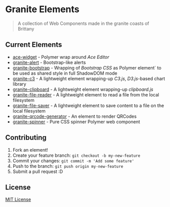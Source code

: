 # Granite Elements

> A collection of Web Components made in the granite coasts of Brittany

## Current Elements

- [ace-widget](https://github.com/LostInBrittany/ace-widget) - Polymer wrap around *Ace Editor* 
- [granite-alert](https://github.com/LostInBrittany/granite-alert/) - Bootstrap-like alerts
- [granite-bootstrap](https://github.com/LostInBrittany/granite-bootstrap/) - Wrapping of *Bootstrap CSS* as Polymer element` to be used as shared style in full ShadowDOM mode  
- [granite-c3](https://github.com/LostInBrittany/granite-c3/) - A lightweight element wrapping-up *C3.js*, *D3.js*-based chart library
- [granite-clipboard](https://github.com/LostInBrittany/granite-clipboard/) - A lightweight element wrapping-up *clipboard.js*
- [granite-file-reader](https://github.com/LostInBrittany/granite-file-reader/) - A lightweight element to read a file from the local filesystem
- [granite-file-saver](https://github.com/LostInBrittany/granite-file-saver/) - A lightweight element to save content to a file on the local filesystem
- [granite-qrcode-generator](https://github.com/LostInBrittany/granite-qrcode-generator) - An element to render QRCodes
- [granite-spinner](https://github.com/LostInBrittany/granite-spinner/) - Pure CSS spinner Polymer web component


## Contributing

1. Fork an element!
2. Create your feature branch: `git checkout -b my-new-feature`
3. Commit your changes: `git commit -m 'Add some feature'`
4. Push to the branch: `git push origin my-new-feature`
5. Submit a pull request :D

## License

[MIT License](http://opensource.org/licenses/MIT)

